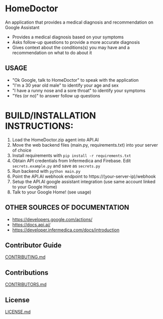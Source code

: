 # HomeDoctor

An application that provides a medical diagnosis and recommendation on Google Assistant
  * Provides a medical diagnosis based on your symptoms
  * Asks follow-up questions to provide a more accurate diagnosis
  * Gives context about the conditions(s) you may have and a recommendation on what to do about it

## USAGE
  * "Ok Google, talk to HomeDoctor" to speak with the application
  * "I'm a 30 year old male" to identify your age and sex
  * "I have a runny nose and a sore throat" to identify your symptoms
  * "Yes (or no)" to answer follow up questions
  
# BUILD/INSTALLATION INSTRUCTIONS:
1. Load the HomeDoctor.zip agent into API.AI
2. Move the web backend files (main.py, requirements.txt) into your server of choice
3. Install requirements with `pip install -r requirements.txt`
4. Obtain API credentials from Infermedica and Firebase. Edit `secrets.example.py` and save as `secrets.py`
4. Run backend with `python main.py`
5. Point the API.AI webhook endpoint to https://(your-server-ip)/webhook
6. Setup the API.AI google assistant integration (use same account linked to your Google Home)
7. Talk to your Google Home! (see usage)

## OTHER SOURCES OF DOCUMENTATION

* https://developers.google.com/actions/
* https://docs.api.ai/
* https://developer.infermedica.com/docs/introduction

## Contributor Guide
[CONTRIBUTING.md](CONTRIBUTING.md)

## Contributions
[CONTRIBUTORS.md](CONTRIBUTORS.md)

## License 
[LICENSE.md](LICENSE.md)
